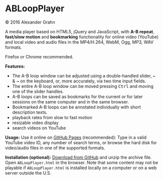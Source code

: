 # ABLoopPlayer

© 2016 Alexander Grahn

A media player based on HTML5, jQuery and JavaScript, with **A-B repeat**, **fast/slow motion** and **bookmarking** functionality for online video (YouTube) and local video and audio files in the MP4/H.264, WebM, Ogg, MP3, WAV formats.

Firefox or Chrome recommended.

**Features:**
- The A-B loop window can be adjusted using a double-handled slider, <kbd>&larr;</kbd> & <kbd>&rarr;</kbd> on the keyboard, or, more accurately, via two time input fields.
- The entire A-B loop window can be moved pressing <kbd>Ctrl</kbd> and moving one of the slider handles.
- A-B loops can be saved as bookmarks for the current or for later sessions on the same computer and in the same browser.
- Bookmarked A-B loops can be annotated individually with short description texts.
- playback rates from slow to fast motion
- resizable video display
- search videos on YouTube

**Usage:** Use it online on [GitHub Pages](https://agrahn.github.io/ABLoopPlayer/) (recommended): Type in a valid YouTube video ID, any number of search terms, or browse the hard disk for video/audio files in one of the supported formats.

**Installation (optional):** [Download from GitHub](https://github.com/agrahn/ABLoopPlayer/archive/master.zip) and unzip the archive file. Open `ABLoopPlayer.html` in the browser. Note that some content may not be playable if `ABLoopPlayer.html` is installed locally on a computer or on a web server outside the U.S.


